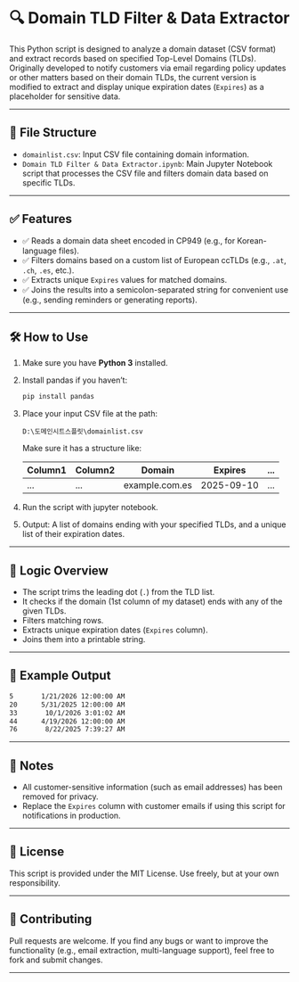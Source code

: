 # 🔍 Domain TLD Filter & Data Extractor

This Python script is designed to analyze a domain dataset (CSV format) and extract records based on specified Top-Level Domains (TLDs). Originally developed to notify customers via email regarding policy updates or other matters based on their domain TLDs, the current version is modified to extract and display unique expiration dates (`Expires`) as a placeholder for sensitive data.


---


## 📂 File Structure

* `domainlist.csv`: Input CSV file containing domain information.
* `Domain TLD Filter & Data Extractor.ipynb`: Main Jupyter Notebook script that processes the CSV file and filters domain data based on specific TLDs.


---


## ✅ Features

* ✅ Reads a domain data sheet encoded in CP949 (e.g., for Korean-language files).
* ✅ Filters domains based on a custom list of European ccTLDs (e.g., `.at`, `.ch`, `.es`, etc.).
* ✅ Extracts unique `Expires` values for matched domains.
* ✅ Joins the results into a semicolon-separated string for convenient use (e.g., sending reminders or generating reports).


---


## 🛠 How to Use

1. Make sure you have **Python 3** installed.

2. Install pandas if you haven’t:

   ```bash
   pip install pandas
   ```

3. Place your input CSV file at the path:

   ```
   D:\도메인시트스플릿\domainlist.csv
   ```

   Make sure it has a structure like:

   | Column1 | Column2 | Domain         | Expires    | ... |
   | ------- | ------- | -------------- | ---------- | --- |
   | ...     | ...     | example.com.es | 2025-09-10 | ... |

4. Run the script with jupyter notebook.
   
5. Output: A list of domains ending with your specified TLDs, and a unique list of their expiration dates.


---


## 🧠 Logic Overview

* The script trims the leading dot (`.`) from the TLD list.
* It checks if the domain (1st column of my dataset) ends with any of the given TLDs.
* Filters matching rows.
* Extracts unique expiration dates (`Expires` column).
* Joins them into a printable string.


---


## 📌 Example Output

```bash
5       1/21/2026 12:00:00 AM
20      5/31/2025 12:00:00 AM
33       10/1/2026 3:01:02 AM
44      4/19/2026 12:00:00 AM
76       8/22/2025 7:39:27 AM
```


---


## 🔐 Notes

* All customer-sensitive information (such as email addresses) has been removed for privacy.
* Replace the `Expires` column with customer emails if using this script for notifications in production.


---


## 📄 License

This script is provided under the MIT License. Use freely, but at your own responsibility.


---


## 🤝 Contributing

Pull requests are welcome. If you find any bugs or want to improve the functionality (e.g., email extraction, multi-language support), feel free to fork and submit changes.


---


